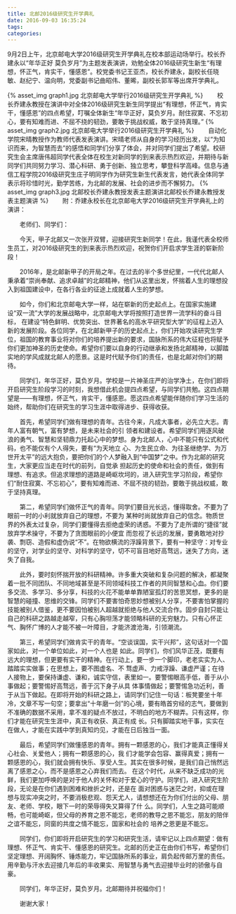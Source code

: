 ```yaml
---
title: 北邮2016级研究生开学典礼
date: 2016-09-03 16:35:24
tags:
categories:
---
```


9月2日上午，北京邮电大学2016级研究生开学典礼在校本部运动场举行。校长乔建永以“年华正好 莫负岁月”为主题发表演讲，劝勉全体2016级研究生新生“有理想，怀正气，肯实干，懂感恩”。校党委书记王亚杰，校长乔建永，副校长任晓敏、赵纪宁、温向明，党委副书记曲昭伟、董晞，副校长郭军等出席开学典礼。

 {% asset_img graph1.jpg 北京邮电大学举行2016级研究生开学典礼 %}
　　校长乔建永教授在演讲中对全体2016级研究生新生同学提出“有理想，怀正气，肯实干，懂感恩”的四点希望，叮嘱全体新生“年华正好，莫负岁月。耐住寂寞、不忘初心，要有知难而进、不屈不挠的韧劲，要敢于挑战权威，敢于坚持真理。”
{% asset_img graph2.jpg 北京邮电大学举行2016级研究生开学典礼 %}
　　自动化学院宋晴教授作为教师代表发表演讲。宋晴老师从自身的学习经历出发，以“为知识而来，为智慧而去”的感悟和同学们分享了体会，并对同学们提出了希望。校研究生会主席唐伟超同学代表全体在校生对新同学的到来表示热烈欢迎，并期待与新同学们共同努力学习、潜心科研、勇于创新、独立思考，攀登科学高峰。信息与通信工程学院2016级研究生庄子明同学作为研究生新生代表发言，她代表全体同学表示将珍惜时光，勤学苦练，为北邮的发展、社会的进步而不懈努力。
{% asset_img graph3.jpg 北邮校长乔建永教授发表主题演讲北邮校长乔建永教授发表主题演讲 %}
　　附：乔建永校长在北京邮电大学2016级研究生开学典礼上的演讲：　

　　老师们、同学们：

　　今天，甲子北邮又一次张开双臂，迎接研究生新同学！在此，我谨代表全校师生员工，对2016级研究生的到来表示热烈欢迎，祝贺你们开启求学生涯的崭新阶段！

　　2016年，是北邮新甲子的开局之年。在过去的半个多世纪里，一代代北邮人秉承着“崇尚奉献、追求卓越”的北邮精神，他们从这里出发，怀揣着人生的理想投入到祖国建设中，在各行各业的征途上成就着人生的梦想。

　　如今，你们和北京邮电大学一样，站在崭新的历史起点上。在国家实施建设“双一流”大学的发展战略中，北京邮电大学将按照打造世界一流学科的奋斗目标， 在建设“特色鲜明、优势突出、世界著名的高水平研究型大学”的征程上迈入新的发展阶段。各位同学，在北邮新甲子的历史起点上，你们开始攻读研究生学位，祖国的教育事业将对你们的培养提出新的要求，国脉所系的伟大征程也将赋予你们更加神圣的历史使命。希望你们要以自身的行动继承和发扬北邮精神，以脚踏实地的学风成就北邮人的愿景。这是时代赋予你们的责任，也是北邮对你们的期待。

　　同学们，年华正好，莫负岁月。学校是一片神圣庄严的治学净土，在你们即将开启研究生阶段学习的时刻，我想借此机会提四点希望，与同学们共勉。这四点期望是——有理想，怀正气，肯实干，懂感恩。愿这四点希望能伴随你们学习生活的始终，帮助你们在研究生的学习生涯中取得进步、获得收获。

　　首先，希望同学们做有理想的青年。古往今来，凡成大事者，必先立大志。青年人富有朝气，富有梦想，是未来社会的引 领者和建设者。希望同学们用逐风破浪的勇气、智慧和坚韧鼎力托起心中的梦想。身为北邮人，心中不能只有公式和代码，也不能仅有个人得失，要有“为天地立 心、为生民立命、为往圣继绝学、为万世开太平”的远大抱负，要把你们的个人梦融入到“中国梦”之中。作为北邮的研究生，大家更应当走在时代的前列，自觉承 担起历史的使命和社会的责任，做到有理想、有追求。但追求理想的道路是崎岖坎坷的，进入研究生学习阶段，希望你们“耐住寂寞、不忘初心”，要有知难而进、不屈不挠的韧劲，要敢于挑战权威，敢于坚持真理。

　　第二，希望同学们做怀正气的青年。同学们要目光长远，懂得取舍。不要为了眼前一时的小利就放弃自己的理想，不要为 某种时尚就放弃自己的信念。物质世界的外表太过复杂，同学们要懂得去拒绝虚荣的诱惑。不要为了走所谓的“捷径”就放弃学术操守，不要为了贪图眼前的小便宜 而忽视了长远的发展，要勇敢地对抄袭、剽窃、造假和虚伪说“不”。在物欲横流的浮躁背景下，要有一种坚守：对专业的坚守，对学业的坚守、对科学的坚守，切不可盲目地好高骛远，迷失了方向，迷失了自我。

　　此外，要时刻怀揣开放的科研精神。许多重大突破和复杂问题的解决，都凝聚着一批不同团队、不同地域甚至是不同领域科技工作者的共同智慧和心血。你们要 多交流、多学习、多分享，科技的火花不能单单靠陋室孤灯的苦思冥想，更多的是智慧的碰撞、思维的交锋。同学们不要害怕奇思妙想被别人分享，不要害怕掌握的 技能被别人借鉴，更不要因怕被别人超越就拒绝与他人交流合作。固步自封只能让自己的科研之路越走越窄，只有心胸坦荡才能领略科研的无穷魅力。只有心怀正 气、胸怀广博的人才能不被一叶障目，才能济渡沧海，引领潮流。

　　第三，希望同学们做肯实干的青年。“空谈误国，实干兴邦”，这句话对一个国家如此，对一个单位如此，对一个人也是 如此。同学们，你们风华正茂，既要有远大的理想，但更要有实干的精神。在行动上，要一步一个脚印，老老实实为人、踏踏实实做事；在思想上，要不图虚名、不 骛虚声、力戒浮躁、谦虚严谨；在待人接物上，要保持谦虚、谦和，诚实守信，表里如一。要警惕眼高手低，善于从小事做起；要警惕好高骛远，善于沉下身子从具 体事情做起；要警惕急功近利，善于从当下做起。在即将开始的科研之路上，请同学们记住一句话：板凳要坐十年冷，文章不写一句空；要拿出“十年磨一剑”的心境，要有皓首穷经的志气，要做到不准确的数据不采用，拿不准的疑点不放过，不明白的地方不糊弄。只有这样，你们才能在研究生生涯中，真正有收获、真正有成 长。只有脚踏实地干事，实实在在做人，才能在实践中学到真知灼见，才能在日后独当一面。

　　最后，希望同学们做懂感恩的青年。拥有一颗感恩的心，我们才能真正懂得关心社会、关爱他人；拥有一颗感恩的心，我 们才能学会包容、赢得真爱；拥有一颗感恩的心，我们就会拥有快乐、享受人生。其实在很多时候，是我们自己悄然远离了感恩之心，而不是感恩之心弃我们而去。 在这个时代，从来不缺乏成功的光鲜，我们更加呼唤的是对于他人的关怀和对于爱心的守护。同学们，进入研究生阶段，无论是在你们遇到困难和挫折之时，还是在 面对困惑与迷茫之时，抑或在理想与现实冲突之时，不要消极悲观、怨天尤人，请想想还在为你们付出的父母、朋友、老师、学校，眼下一时的荣辱得失又算得了什 么。同学们，人生之路可能顺畅，也可能崎岖，但父母的养育之恩不能忘，老师的教导之恩不能忘，朋友的陪伴之谊不能忘，同窗的共度之情不能忘，国家和社会的 培养之恩更是不能忘。

　　同学们，你们即将开启研究生的学习和研究生活，请牢记以上四点期望：做有理想、怀正气、肯实干、懂感恩的研究生。北邮的历史正在由你们书写，希望你们坚定理想、开阔胸怀、锤炼能力，牢记国脉所系的事业，肩负起传邮万里的责任。用辛勤与汗水去迎接几年后的丰收果实、用智慧与勇气去迎接毕业时的骄傲与自豪。

　　同学们，年华正好，莫负岁月。北邮期待并祝福你们！

　　谢谢大家！
